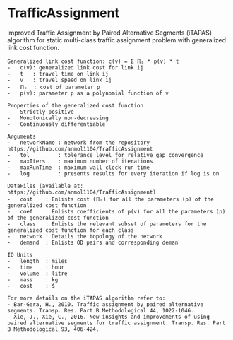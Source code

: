 # TrafficAssignment
improved Traffic Assignment by Paired Alternative Segments (iTAPAS) algorithm for static multi-class traffic assignment problem with generalized link cost function.

    Generalized link cost function: c(v) = Σ ℿₚ * p(v) * t
    -   c(v): generalized link cost for link ij
    -   t   : travel time on link ij
    -   v   : travel speed on link ij
    -   ℿₚ  : cost of parameter p
    -   p(v): parameter p as a polynomial function of v

    Properties of the generalized cost function
    -   Strictly positive
    -   Monotonically non-decreasing
    -   Continuously differentiable

    Arguments
    -   networkName : network from the repository https://github.com/anmol1104/TrafficAssignment
    -   tol         : tolerance level for relative gap convergence
    -   maxIters    : maximum number of iterations
    -   maxRunTime  : maximum wall clock run time
    -   log         : presents results for every iteration if log is on

    DataFiles (available at: https://github.com/anmol1104/TrafficAssignment)
    -   cost    : Enlists cost (ℿₚ) for all the parameters (p) of the generalized cost function
    -   coef    : Enlists coefficients of p(v) for all the parameters (p) of the generalized cost function
    -   class   : Enlists the relevant subset of parameters for the generalized cost function for each class
    -   network : Details the topology of the network
    -   demand  : Enlists OD pairs and corresponding deman

    IO Units
    -   length  : miles
    -   time    : hour
    -   volume  : litre
    -   mass    : kg
    -   cost    : $

    For more details on the iTAPAS algorithm refer to:
    - Bar-Gera, H., 2010. Traffic assignment by paired alternative segments. Transp. Res. Part B Methodological 44, 1022-1046.
    - Xie, J., Xie, C., 2016. New insights and improvements of using paired alternative segments for traffic assignment. Transp. Res. Part B Methodological 93, 406-424.
